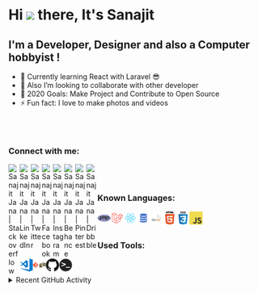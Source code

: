 <!-- This Sanajit-Jana/sanajitjana's Repository is most important and valuable repository because its `README.md` (this file) appears as Github profile. -->

# Hi <img src="https://media.giphy.com/media/hvRJCLFzcasrR4ia7z/giphy.gif" width="25px"> there, It's Sanajit

## I'm a Developer, Designer and also a Computer hobbyist !

<!-- - 🔭 I just will be launch my portfolio: [![Sanajit Jana]](http://sananjitjana.in/) -->

- 🌱 Currently learning React with Laravel 😎
- 👯 Also I’m looking to collaborate with other developer
- 🥅 2020 Goals: Make Project and Contribute to Open Source
- ⚡ Fun fact: I love to make photos and videos

<br />
<br />

### Connect with me:

<a href="https://stackoverflow.com/users/15557408/sanajit-jana" targer="_blank"><img align="left" alt="Sanajit Jana | Stackoverflow" width="22px" src="https://cdn.jsdelivr.net/npm/simple-icons@v3/icons/stackoverflow.svg" /></a>
<a href="https://www.linkedin.com/in/sanajit-jana-60880b190/" targer="_blank"><img align="left" alt="Sanajit Jana | LinkedIn" width="22px" src="https://cdn.jsdelivr.net/npm/simple-icons@v3/icons/linkedin.svg" /></a>
<a href="https://twitter.com/SanajitJana9" targer="_blank"><img align="left" alt="Sanajit Jana | Twitter" width="22px" src="https://cdn.jsdelivr.net/npm/simple-icons@v3/icons/twitter.svg" /></a>
<a href="https://www.facebook.com/sanajitjanafb" targer="_blank"><img align="left" alt="Sanajit Jana | Facebook" width="22px" src="https://cdn.jsdelivr.net/npm/simple-icons@v3/icons/facebook.svg" /></a>
<a href="https://www.instagram.com/mr.sanajit/" targer="_blank"><img align="left" alt="Sanajit Jana | Instagram" width="22px" src="https://cdn.jsdelivr.net/npm/simple-icons@v3/icons/instagram.svg" /></a>
<a href="https://www.behance.net/sanajitjana1" targer="_blank"><img align="left" alt="Sanajit Jana | Behance" width="22px" src="https://cdn.jsdelivr.net/npm/simple-icons@v3/icons/behance.svg" /></a>
<a href="https://in.pinterest.com/sanajitjana1/_saved/" targer="_blank"><img align="left" alt="Sanajit Jana | Pinterest" width="22px" src="https://cdn.jsdelivr.net/npm/simple-icons@v3/icons/pinterest.svg" /></a>
<a href="https://dribbble.com/Sanajit" targer="_blank"><img align="left" alt="Sanajit Jana | Dribbble" width="22px" src="https://cdn.jsdelivr.net/npm/simple-icons@v3/icons/dribbble.svg" /></a>

<br />
<br />

### Known Languages:

<img align="left" alt="Php" width="26px" src="https://raw.githubusercontent.com/github/explore/80688e429a7d4ef2fca1e82350fe8e3517d3494d/topics/php/php.png" />
<img align="left" alt="Laravel" width="26px" src="https://raw.githubusercontent.com/github/explore/80688e429a7d4ef2fca1e82350fe8e3517d3494d/topics/laravel/laravel.png" />
<img align="left" alt="React" width="26px" src="https://raw.githubusercontent.com/github/explore/80688e429a7d4ef2fca1e82350fe8e3517d3494d/topics/react/react.png" />
<img align="left" alt="SQL" width="26px" src="https://raw.githubusercontent.com/github/explore/80688e429a7d4ef2fca1e82350fe8e3517d3494d/topics/sql/sql.png" />
<img align="left" alt="MySQL" width="26px" src="https://raw.githubusercontent.com/github/explore/80688e429a7d4ef2fca1e82350fe8e3517d3494d/topics/mysql/mysql.png" />
<img align="left" alt="HTML5" width="26px" src="https://raw.githubusercontent.com/github/explore/80688e429a7d4ef2fca1e82350fe8e3517d3494d/topics/html/html.png" />
<img align="left" alt="CSS3" width="26px" src="https://raw.githubusercontent.com/github/explore/80688e429a7d4ef2fca1e82350fe8e3517d3494d/topics/css/css.png" />
<img align="left" alt="JavaScript" width="26px" src="https://raw.githubusercontent.com/github/explore/80688e429a7d4ef2fca1e82350fe8e3517d3494d/topics/javascript/javascript.png" />

<br/>
<br/>

### Used Tools:

<img align="left" alt="Visual Studio Code" width="26px" src="https://raw.githubusercontent.com/github/explore/80688e429a7d4ef2fca1e82350fe8e3517d3494d/topics/visual-studio-code/visual-studio-code.png" />
<img align="left" alt="Git" width="26px" src="https://raw.githubusercontent.com/github/explore/80688e429a7d4ef2fca1e82350fe8e3517d3494d/topics/git/git.png" />
<img align="left" alt="GitHub" width="26px" src="https://raw.githubusercontent.com/github/explore/78df643247d429f6cc873026c0622819ad797942/topics/github/github.png" />
<img align="left" alt="Terminal" width="26px" src="https://raw.githubusercontent.com/github/explore/80688e429a7d4ef2fca1e82350fe8e3517d3494d/topics/terminal/terminal.png" />

<br />
<br />

<details>
<summary> Recent GitHub Activity </summary>

- <a href="https://github.com/sanajitjana/react-props.git" targer="_blank"><img align="left" alt="React Props" width="26px" src="https://cdn.jsdelivr.net/npm/simple-icons@v3/icons/react.svg">React Props</a><br/>
- <a href="https://github.com/sanajitjana/react-map-method.git" targer="_blank"><img align="left" alt="React Map Method" width="26px" src="https://cdn.jsdelivr.net/npm/simple-icons@v3/icons/react.svg">React Map Method</a><br/>
- <a href="https://github.com/sanajitjana/react-website.git" targer="_blank"><img align="left" alt="React Protfolio Website" width="26px" src="https://cdn.jsdelivr.net/npm/simple-icons@v3/icons/react.svg">React Protfolio Website</a><br/>
- <a href="https://github.com/sanajitjana/react-greetings-website.git" targer="_blank"><img align="left" alt="React Greetings Website" width="26px" src="https://cdn.jsdelivr.net/npm/simple-icons@v3/icons/react.svg">React Greetings Website</a><br/>
- <a href="https://github.com/Sanajit-Jana/laravel-curd.git" targer="_blank"><img align="left" alt="Laravel Contact Form" width="26px" src="https://cdn.jsdelivr.net/npm/simple-icons@v3/icons/laravel.svg" />Laravel Contact Form</a>
</details>
